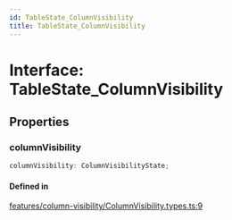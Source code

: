 ```yaml
---
id: TableState_ColumnVisibility
title: TableState_ColumnVisibility
---
```


# Interface: TableState\_ColumnVisibility

## Properties

### columnVisibility

```ts
columnVisibility: ColumnVisibilityState;
```

#### Defined in

[features/column-visibility/ColumnVisibility.types.ts:9](https://github.com/TanStack/table/blob/main/packages/table-core/src/features/column-visibility/ColumnVisibility.types.ts#L9)
